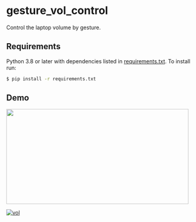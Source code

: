 # gesture_vol_control

Control the laptop volume by gesture.


## Requirements

Python 3.8 or later with dependencies listed in [requirements.txt](https://github.com/jhan15/gesture_vol_control/blob/master/requirements.txt). To install run:

```bash
$ pip install -r requirements.txt
```

## Demo

<img src="http://img.youtube.com/vi/l3ukvTslEB0/0.jpg" height="250" width="480">

[![vol](http://img.youtube.com/vi/l3ukvTslEB0/0.jpg)](https://www.youtube.com/watch?v=l3ukvTslEB0 "vol")
